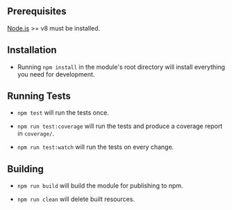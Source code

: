 ## Prerequisites

[Node.js](http://nodejs.org/) >= v8 must be installed.

## Installation

- Running `npm install` in the module's root directory will install everything you need for development.

## Running Tests

- `npm test` will run the tests once.

- `npm run test:coverage` will run the tests and produce a coverage report in `coverage/`.

- `npm run test:watch` will run the tests on every change.

## Building

- `npm run build` will build the module for publishing to npm.

- `npm run clean` will delete built resources.
